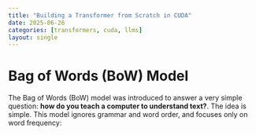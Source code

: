 ```yaml
---
title: "Building a Transformer from Scratch in CUDA"
date: 2025-06-26
categories: [transformers, cuda, llms]
layout: single
---
```


# Bag of Words (BoW) Model

The Bag of Words (BoW) model was introduced to answer a very simple question: **how do you teach a computer to understand text?**. The idea is simple. This model ignores grammar and word order, and focuses only on word frequency: